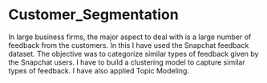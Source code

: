 # Customer_Segmentation


In large business firms, the major aspect to deal with is a large number of feedback from the customers.
In this I have used the Snapchat feedback dataset.
The objective was to categorize similar types of feedback given by the Snapchat users.
I have to build a clustering model to capture similar types of feedback.
I have also applied Topic Modeling.

